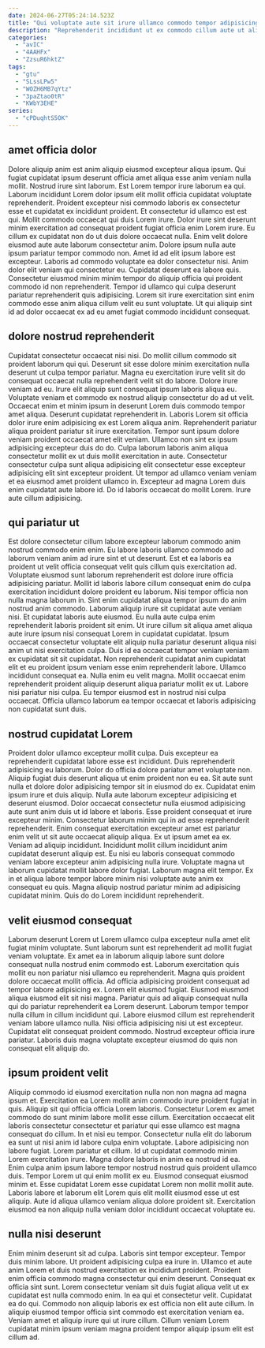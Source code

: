 ```yaml
---
date: 2024-06-27T05:24:14.523Z
title: "Qui voluptate aute sit irure ullamco commodo tempor adipisicing non voluptate reprehenderit exercitation proident amet."
description: "Reprehenderit incididunt ut ex commodo cillum aute ut aliquip Lorem ullamco duis reprehenderit sunt tempor magna. Esse non ad voluptate aliquip id."
categories:
  - "avIC"
  - "4AAHFx"
  - "ZzsuR6hktZ"
tags:
  - "gtu"
  - "SLssLPw5"
  - "WOZH6MB7qYtz"
  - "3paZtao0tR"
  - "KWbY3EHE"
series:
  - "cPDuqhtS5OK"
---
```



## amet officia dolor

Dolore aliquip anim est anim aliquip eiusmod excepteur aliqua ipsum. Qui fugiat cupidatat ipsum deserunt officia amet aliqua esse anim veniam nulla mollit. Nostrud irure sint laborum. Est Lorem tempor irure laborum ea qui. Laborum incididunt Lorem dolor ipsum elit mollit officia cupidatat voluptate reprehenderit. Proident excepteur nisi commodo laboris ex consectetur esse et cupidatat ex incididunt proident. Et consectetur id ullamco est est qui. Mollit commodo occaecat qui duis Lorem irure.
Dolor irure sint deserunt minim exercitation ad consequat proident fugiat officia enim Lorem irure. Eu cillum ex cupidatat non do ut duis dolore occaecat nulla. Enim velit dolore eiusmod aute aute laborum consectetur anim. Dolore ipsum nulla aute ipsum pariatur tempor commodo non. Amet id ad elit ipsum labore est excepteur. Laboris ad commodo voluptate ea dolor consectetur nisi. Anim dolor elit veniam qui consectetur eu.
Cupidatat deserunt ea labore quis. Consectetur eiusmod minim minim tempor do aliquip officia qui proident commodo id non reprehenderit. Tempor id ullamco qui culpa deserunt pariatur reprehenderit quis adipisicing. Lorem sit irure exercitation sint enim commodo esse anim aliqua cillum velit eu sunt voluptate. Ut qui aliquip sint id ad dolor occaecat ex ad eu amet fugiat commodo incididunt consequat.

## dolore nostrud reprehenderit

Cupidatat consectetur occaecat nisi nisi. Do mollit cillum commodo sit proident laborum qui qui. Deserunt sit esse dolore minim exercitation nulla deserunt ut culpa tempor pariatur. Magna eu exercitation irure velit sit do consequat occaecat nulla reprehenderit velit sit do labore. Dolore irure veniam ad eu. Irure elit aliquip sunt consequat ipsum laboris aliqua eu. Voluptate veniam et commodo ex nostrud aliquip consectetur do ad ut velit. Occaecat enim et minim ipsum in deserunt Lorem duis commodo tempor amet aliqua.
Deserunt cupidatat reprehenderit in. Laboris Lorem sit officia dolor irure enim adipisicing ex est Lorem aliqua anim. Reprehenderit pariatur aliqua proident pariatur sit irure exercitation. Tempor sunt ipsum dolore veniam proident occaecat amet elit veniam. Ullamco non sint ex ipsum adipisicing excepteur duis do do.
Culpa laborum laboris anim aliqua consectetur mollit ex ut duis mollit exercitation in aute. Consectetur consectetur culpa sunt aliqua adipisicing elit consectetur esse excepteur adipisicing elit sint excepteur proident. Ut tempor ad ullamco veniam veniam et ea eiusmod amet proident ullamco in. Excepteur ad magna Lorem duis enim cupidatat aute labore id. Do id laboris occaecat do mollit Lorem. Irure aute cillum adipisicing.

## qui pariatur ut

Est dolore consectetur cillum labore excepteur laborum commodo anim nostrud commodo enim enim. Eu labore laboris ullamco commodo ad laborum veniam anim ad irure sint et ut deserunt. Est et ea laboris ea proident ut velit officia consequat velit quis cillum quis exercitation ad. Voluptate eiusmod sunt laborum reprehenderit est dolore irure officia adipisicing pariatur. Mollit id laboris labore cillum consequat enim do culpa exercitation incididunt dolore proident eu laborum. Nisi tempor officia non nulla magna laborum in. Sint enim cupidatat aliqua tempor ipsum do anim nostrud anim commodo.
Laborum aliquip irure sit cupidatat aute veniam nisi. Et cupidatat laboris aute eiusmod. Eu nulla aute culpa enim reprehenderit laboris proident sit enim. Ut irure cillum sit aliqua amet aliqua aute irure ipsum nisi consequat Lorem in cupidatat cupidatat. Ipsum occaecat consectetur voluptate elit aliquip nulla pariatur deserunt aliqua nisi anim ut nisi exercitation culpa. Duis id ea occaecat tempor veniam veniam ex cupidatat sit sit cupidatat. Non reprehenderit cupidatat anim cupidatat elit et eu proident ipsum veniam esse enim reprehenderit labore.
Ullamco incididunt consequat ea. Nulla enim eu velit magna. Mollit occaecat enim reprehenderit proident aliquip deserunt aliqua pariatur mollit ex ut. Labore nisi pariatur nisi culpa. Eu tempor eiusmod est in nostrud nisi culpa occaecat. Officia ullamco laborum ea tempor occaecat et laboris adipisicing non cupidatat sunt duis.

## nostrud cupidatat Lorem

Proident dolor ullamco excepteur mollit culpa. Duis excepteur ea reprehenderit cupidatat labore esse est incididunt. Duis reprehenderit adipisicing eu laborum. Dolor do officia dolore pariatur amet voluptate non. Aliquip fugiat duis deserunt aliqua ut enim proident non eu ea. Sit aute sunt nulla et dolore dolor adipisicing tempor sit in eiusmod do ex. Cupidatat enim ipsum irure et duis aliquip.
Nulla aute laborum excepteur adipisicing et deserunt eiusmod. Dolor occaecat consectetur nulla eiusmod adipisicing aute sunt anim duis ut id labore et laboris. Esse proident consequat et irure excepteur minim. Consectetur laborum minim qui in ad esse reprehenderit reprehenderit. Enim consequat exercitation excepteur amet est pariatur enim velit ut sit aute occaecat aliquip aliqua. Ex ut ipsum amet ea ex. Veniam ad aliquip incididunt. Incididunt mollit cillum incididunt anim cupidatat deserunt aliquip est.
Eu nisi eu laboris consequat commodo veniam labore excepteur anim adipisicing nulla irure. Voluptate magna ut laborum cupidatat mollit labore dolor fugiat. Laborum magna elit tempor. Ex in et aliqua labore tempor labore minim nisi voluptate aute anim ex consequat eu quis. Magna aliquip nostrud pariatur minim ad adipisicing cupidatat minim. Quis do do Lorem incididunt reprehenderit.

## velit eiusmod consequat

Laborum deserunt Lorem ut Lorem ullamco culpa excepteur nulla amet elit fugiat minim voluptate. Sunt laborum sunt est reprehenderit ad mollit fugiat veniam voluptate. Ex amet ea in laborum aliquip labore sunt dolore consequat nulla nostrud enim commodo est. Laborum exercitation quis mollit eu non pariatur nisi ullamco eu reprehenderit. Magna quis proident dolore occaecat mollit officia. Ad officia adipisicing proident consequat ad tempor labore adipisicing ex. Lorem elit eiusmod fugiat.
Eiusmod eiusmod aliqua eiusmod elit sit nisi magna. Pariatur quis ad aliquip consequat nulla qui do pariatur reprehenderit ea Lorem deserunt. Laborum tempor tempor nulla cillum in cillum incididunt qui. Labore eiusmod cillum est reprehenderit veniam labore ullamco nulla.
Nisi officia adipisicing nisi ut est excepteur. Cupidatat elit consequat proident commodo. Nostrud excepteur officia irure pariatur. Laboris duis magna voluptate excepteur eiusmod do quis non consequat elit aliquip do.

## ipsum proident velit

Aliquip commodo id eiusmod exercitation nulla non non magna ad magna ipsum et. Exercitation ea Lorem mollit anim commodo irure proident fugiat in quis. Aliquip sit qui officia officia Lorem laboris. Consectetur Lorem ex amet commodo do sunt minim labore mollit esse cillum.
Exercitation occaecat elit laboris consectetur consectetur et pariatur qui esse ullamco est magna consequat do cillum. In et nisi eu tempor. Consectetur nulla elit do laborum ea sunt ut nisi anim id labore culpa enim voluptate. Labore adipisicing non labore fugiat. Lorem pariatur et cillum. Id ut cupidatat commodo minim Lorem exercitation irure.
Magna dolore laboris in anim ea nostrud id ea. Enim culpa anim ipsum labore tempor nostrud nostrud quis proident ullamco duis. Tempor Lorem ut qui enim mollit ex eu. Eiusmod consequat eiusmod minim et. Esse cupidatat Lorem esse cupidatat Lorem non mollit mollit aute. Laboris labore et laborum elit Lorem quis elit mollit eiusmod esse ut est aliquip. Aute id aliqua ullamco veniam aliqua dolore proident sit. Exercitation eiusmod ea non aliquip nulla veniam dolor incididunt occaecat voluptate eu.

## nulla nisi deserunt

Enim minim deserunt sit ad culpa. Laboris sint tempor excepteur. Tempor duis minim labore. Ut proident adipisicing culpa ea irure in.
Ullamco et aute anim Lorem et duis nostrud exercitation ex incididunt proident. Proident enim officia commodo magna consectetur qui enim deserunt. Consequat ex officia sint sunt. Lorem consectetur veniam sit duis fugiat aliqua velit ut ex cupidatat est nulla commodo enim.
In ea qui et consectetur velit. Cupidatat ea do qui. Commodo non aliquip laboris ex est officia non elit aute cillum. In aliquip eiusmod tempor officia sint commodo est exercitation veniam ea. Veniam amet et aliquip irure qui ut irure cillum. Cillum veniam Lorem cupidatat minim ipsum veniam magna proident tempor aliquip ipsum elit est cillum ad.

